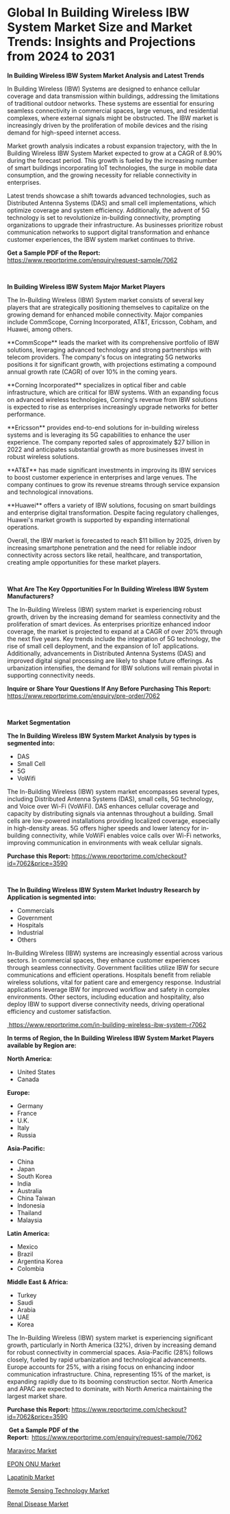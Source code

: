 <p><h1>Global In Building Wireless IBW System Market Size and Market Trends: Insights and Projections from 2024 to 2031</h1></p><p><strong>In Building Wireless IBW System Market Analysis and Latest Trends</strong></p>
<p><p>In Building Wireless (IBW) Systems are designed to enhance cellular coverage and data transmission within buildings, addressing the limitations of traditional outdoor networks. These systems are essential for ensuring seamless connectivity in commercial spaces, large venues, and residential complexes, where external signals might be obstructed. The IBW market is increasingly driven by the proliferation of mobile devices and the rising demand for high-speed internet access.</p><p>Market growth analysis indicates a robust expansion trajectory, with the In Building Wireless IBW System Market expected to grow at a CAGR of 8.90% during the forecast period. This growth is fueled by the increasing number of smart buildings incorporating IoT technologies, the surge in mobile data consumption, and the growing necessity for reliable connectivity in enterprises.</p><p>Latest trends showcase a shift towards advanced technologies, such as Distributed Antenna Systems (DAS) and small cell implementations, which optimize coverage and system efficiency. Additionally, the advent of 5G technology is set to revolutionize in-building connectivity, prompting organizations to upgrade their infrastructure. As businesses prioritize robust communication networks to support digital transformation and enhance customer experiences, the IBW system market continues to thrive.</p></p>
<p><strong>Get a Sample PDF of the Report:&nbsp;</strong> <a href="https://www.reportprime.com/enquiry/request-sample/7062">https://www.reportprime.com/enquiry/request-sample/7062</a></p>
<p>&nbsp;</p>
<p><strong>In Building Wireless IBW System Major Market Players</strong></p>
<p><p>The In-Building Wireless (IBW) System market consists of several key players that are strategically positioning themselves to capitalize on the growing demand for enhanced mobile connectivity. Major companies include CommScope, Corning Incorporated, AT&T, Ericsson, Cobham, and Huawei, among others.</p><p>**CommScope** leads the market with its comprehensive portfolio of IBW solutions, leveraging advanced technology and strong partnerships with telecom providers. The company's focus on integrating 5G networks positions it for significant growth, with projections estimating a compound annual growth rate (CAGR) of over 10% in the coming years.</p><p>**Corning Incorporated** specializes in optical fiber and cable infrastructure, which are critical for IBW systems. With an expanding focus on advanced wireless technologies, Corning's revenue from IBW solutions is expected to rise as enterprises increasingly upgrade networks for better performance.</p><p>**Ericsson** provides end-to-end solutions for in-building wireless systems and is leveraging its 5G capabilities to enhance the user experience. The company reported sales of approximately $27 billion in 2022 and anticipates substantial growth as more businesses invest in robust wireless solutions.</p><p>**AT&T** has made significant investments in improving its IBW services to boost customer experience in enterprises and large venues. The company continues to grow its revenue streams through service expansion and technological innovations.</p><p>**Huawei** offers a variety of IBW solutions, focusing on smart buildings and enterprise digital transformation. Despite facing regulatory challenges, Huawei's market growth is supported by expanding international operations.</p><p>Overall, the IBW market is forecasted to reach $11 billion by 2025, driven by increasing smartphone penetration and the need for reliable indoor connectivity across sectors like retail, healthcare, and transportation, creating ample opportunities for these market players.</p></p>
<p>&nbsp;</p>
<p><strong>What Are The Key Opportunities For In Building Wireless IBW System Manufacturers?</strong></p>
<p><p>The In-Building Wireless (IBW) system market is experiencing robust growth, driven by the increasing demand for seamless connectivity and the proliferation of smart devices. As enterprises prioritize enhanced indoor coverage, the market is projected to expand at a CAGR of over 20% through the next five years. Key trends include the integration of 5G technology, the rise of small cell deployment, and the expansion of IoT applications. Additionally, advancements in Distributed Antenna Systems (DAS) and improved digital signal processing are likely to shape future offerings. As urbanization intensifies, the demand for IBW solutions will remain pivotal in supporting connectivity needs.</p></p>
<p><strong>Inquire or Share Your Questions If Any Before Purchasing This Report:</strong> <a href="https://www.reportprime.com/enquiry/pre-order/7062">https://www.reportprime.com/enquiry/pre-order/7062</a></p>
<p>&nbsp;</p>
<p><strong>Market Segmentation</strong></p>
<p><strong>The In Building Wireless IBW System Market Analysis by types is segmented into:</strong></p>
<p><ul><li>DAS</li><li>Small Cell</li><li>5G</li><li>VoWifi</li></ul></p>
<p><p>The In-Building Wireless (IBW) system market encompasses several types, including Distributed Antenna Systems (DAS), small cells, 5G technology, and Voice over Wi-Fi (VoWiFi). DAS enhances cellular coverage and capacity by distributing signals via antennas throughout a building. Small cells are low-powered installations providing localized coverage, especially in high-density areas. 5G offers higher speeds and lower latency for in-building connectivity, while VoWiFi enables voice calls over Wi-Fi networks, improving communication in environments with weak cellular signals.</p></p>
<p><strong>Purchase this Report:&nbsp;</strong><a href="https://www.reportprime.com/checkout?id=7062&price=3590">https://www.reportprime.com/checkout?id=7062&price=3590</a></p>
<p>&nbsp;</p>
<p><strong>The In Building Wireless IBW System Market Industry Research by Application is segmented into:</strong></p>
<p><ul><li>Commercials</li><li>Government</li><li>Hospitals</li><li>Industrial</li><li>Others</li></ul></p>
<p><p>In-Building Wireless (IBW) systems are increasingly essential across various sectors. In commercial spaces, they enhance customer experiences through seamless connectivity. Government facilities utilize IBW for secure communications and efficient operations. Hospitals benefit from reliable wireless solutions, vital for patient care and emergency response. Industrial applications leverage IBW for improved workflow and safety in complex environments. Other sectors, including education and hospitality, also deploy IBW to support diverse connectivity needs, driving operational efficiency and customer satisfaction.</p></p>
<p><a href="https://www.reportprime.com/in-building-wireless-ibw-system-r7062">&nbsp;https://www.reportprime.com/in-building-wireless-ibw-system-r7062</a></p>
<p><strong>In terms of Region, the In Building Wireless IBW System Market Players available by Region are:</strong></p>
<p>
    <p> <strong> North America: </strong>
        <ul>
            <li>United States</li>
            <li>Canada</li>
        </ul>
        </p> 
    <p> <strong> Europe: </strong>
        <ul>
            <li>Germany</li>
            <li>France</li>
            <li>U.K.</li>
            <li>Italy</li>
            <li>Russia</li>
        </ul>
        </p> 
    <p> <strong> Asia-Pacific: </strong>
        <ul>
            <li>China</li>
            <li>Japan</li>
            <li>South Korea</li>
            <li>India</li>
            <li>Australia</li>
            <li>China Taiwan</li>
            <li>Indonesia</li>
            <li>Thailand</li>
            <li>Malaysia</li>
        </ul>
        </p> 
    <p> <strong> Latin America: </strong>
        <ul>
            <li>Mexico</li>
            <li>Brazil</li>
            <li>Argentina Korea</li>
            <li>Colombia</li>
        </ul>
        </p> 
    <p> <strong> Middle East & Africa: </strong>
        <ul>
            <li>Turkey</li>
            <li>Saudi</li>
            <li>Arabia</li>
            <li>UAE</li>
            <li>Korea</li>
        </ul>
    </p>
    </p>
<p><p>The In-Building Wireless (IBW) system market is experiencing significant growth, particularly in North America (32%), driven by increasing demand for robust connectivity in commercial spaces. Asia-Pacific (28%) follows closely, fueled by rapid urbanization and technological advancements. Europe accounts for 25%, with a rising focus on enhancing indoor communication infrastructure. China, representing 15% of the market, is expanding rapidly due to its booming construction sector. North America and APAC are expected to dominate, with North America maintaining the largest market share.</p></p>
<p><strong>Purchase this Report: </strong><a href="https://www.reportprime.com/checkout?id=7062&price=3590">https://www.reportprime.com/checkout?id=7062&price=3590</a></p>
<p>&nbsp;<strong>Get a Sample PDF of the Report:&nbsp;&nbsp;</strong><a href="https://www.reportprime.com/enquiry/request-sample/7062">https://www.reportprime.com/enquiry/request-sample/7062</a></p>
<p><strong></strong></p>
<p><p><a href="https://www.linkedin.com/pulse/global-maraviroc-industry-research-report-competitive-landscape-fysyc?trackingId=cDvtfaLCQtCf8I%2B8QTNDZw%3D%3D">Maraviroc Market</a></p><p><a href="https://github.com/marloy8/Market-Research-Report-List-6/blob/main/epon-onu-market.md">EPON ONU Market</a></p><p><a href="https://www.linkedin.com/pulse/lapatinib-market-size-growth-trends-industry-analysis-type-application-ahkdc?trackingId=Ug77MpQ0SYKuASt7R4s5EA%3D%3D">Lapatinib Market</a></p><p><a href="https://medium.com/@mslewokuneva/remote-sensing-technology-market-forecast-global-market-trends-and-analysis-from-2024-to-2031-f42b0306720e">Remote Sensing Technology Market</a></p><p><a href="https://medium.com/@mslewokuneva/pioneering-growth-analyzing-global-renal-disease-market-dynamics-2024-2031-e019132bbaf1">Renal Disease Market</a></p></p>